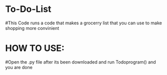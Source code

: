 # To-Do-List

#This Code runs a code that makes a grocerry list that you can use to make shopping more convinient 

# HOW TO USE: 

#Open the .py file after its been downloaded and run Todoprogram() and you are done 
